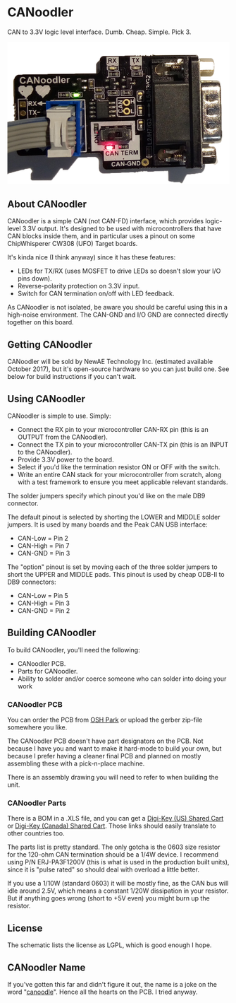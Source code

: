 # CANoodler #
CAN to 3.3V logic level interface. Dumb. Cheap. Simple. Pick 3.

![](CANoodler_assembled.png)

## About CANoodler ##

CANoodler is a simple CAN (not CAN-FD) interface, which provides logic-level 3.3V output. It's designed to be used with microcontrollers that have CAN blocks inside them, and in particular uses a pinout on some ChipWhisperer CW308 (UFO) Target boards.

It's kinda nice (I think anyway) since it has these features:

* LEDs for TX/RX (uses MOSFET to drive LEDs so doesn't slow your I/O pins down).
* Reverse-polarity protection on 3.3V input.
* Switch for CAN termination on/off with LED feedback.

As CANoodler is not isolated, be aware you should be careful using this in a high-noise environment. The CAN-GND and I/O GND are connected directly together on this board.

## Getting CANoodler ##

CANoodler will be sold by NewAE Technology Inc. (estimated available October 2017), but it's open-source hardware so you can just build one. See below for build instructions if you can't wait.

## Using CANoodler ##

CANoodler is simple to use. Simply:

* Connect the RX pin to your microcontroller CAN-RX pin (this is an OUTPUT from the CANoodler).
* Connect the TX pin to your microcontroller CAN-TX pin (this is an INPUT to the CANoodler).
* Provide 3.3V power to the board.
* Select if you'd like the termination resistor ON or OFF with the switch.
* Write an entire CAN stack for your microcontroller from scratch, along with a test framework to ensure you meet  applicable relevant standards.

The solder jumpers specify which pinout you'd like on the male DB9 connector.

The default pinout is selected by shorting the LOWER and MIDDLE solder jumpers. It is used by many boards and the Peak CAN USB interface:

* CAN-Low = Pin 2
* CAN-High = Pin 7
* CAN-GND = Pin 3

The "option" pinout is set by moving each of the three solder jumpers to short the UPPER and MIDDLE pads. This pinout is used by cheap ODB-II to DB9 connectors:

* CAN-Low = Pin 5
* CAN-High = Pin 3
* CAN-GND = Pin 2

## Building CANoodler ##

To build CANoodler, you'll need the following:

* CANoodler PCB.
* Parts for CANoodler.
* Ability to solder and/or coerce someone who can solder into doing your work

### CANoodler PCB ###

You can order the PCB from [OSH Park](https://oshpark.com/projects/aEDxzHX4) or upload the gerber zip-file somewhere you like.

The CANoodler PCB doesn't have part designators on the PCB. Not because I have you and want to make it hard-mode to build your own, but because I prefer having a cleaner final PCB and planned on mostly assembling these with a pick-n-place machine.

There is an assembly drawing you will need to refer to when building the unit.

### CANoodler Parts ###

There is a BOM in a .XLS file, and you can get a [Digi-Key (US) Shared Cart](http://www.digikey.com/short/310jp5) or [Digi-Key (Canada) Shared Cart](http://www.digikey.ca/short/310jp5). Those links should easily translate to other countries too.

The parts list is pretty standard. The only gotcha is the 0603 size resistor for the 120-ohm CAN termination should be a 1/4W device. I recommend using P/N ERJ-PA3F1200V (this is what is used in the production built units), since it is "pulse rated" so should deal with overload a little better. 

If you use a 1/10W (standard 0603) it will be mostly fine, as the CAN bus will idle around 2.5V, which means a constant 1/20W dissipation in your resistor. But if anything goes wrong (short to +5V even) you might burn up the resistor.

## License ##

The schematic lists the license as LGPL, which is good enough I hope. 

## CANoodler Name ##

If you've gotten this far and didn't figure it out, the name is a joke on the word "[canoodle](https://www.merriam-webster.com/dictionary/canoodle)". Hence all the hearts on the PCB. I tried anyway.